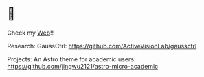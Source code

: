 # 👋 

Check my [Web](https://jingwu2121.github.io/)!!

Research:
GaussCtrl: https://github.com/ActiveVisionLab/gaussctrl

Projects:
An Astro theme for academic users: https://github.com/jingwu2121/astro-micro-academic 
